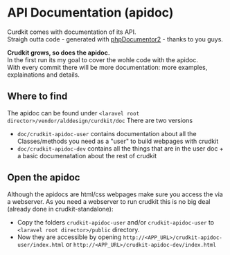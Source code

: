 # API Documentation (apidoc)
Curdkit comes with documentation of its API.  
Straigh outta code - generated with [phpDocumentor2](https://phpdoc.org/) - thanks to you guys.

**Crudkit grows, so does the apidoc.**  
In the first run its my goal to cover the wohle code with the apidoc.  
With every commit there will be more documentation: more examples, explainations and details.

## Where to find
The apidoc can be found under `<laravel root director>/vendor/alddesign/curdkit/doc`
There are two versions
- `doc/crudkit-apidoc-user` contains documentation about all the Classes/methods you need as a "user" to build webpages with crudkit
- `doc/crudkit-apidoc-dev` contains all the things that are in the user doc + a basic documenatation about the rest of crudkit

## Open the apidoc
Although the apidocs are html/css webpages make sure you access the via a webserver.
As you need a webserver to run crudkit this is no big deal (already done in crudkit-standalone):
* Copy the folders `crudkit-apidoc-user` and/or `crudkit-apidoc-user` to `<laravel root director>/public` directory.
* Now they are accessible by opening `http://<APP_URL>/crudkit-apidoc-user/index.html` or `http://<APP_URL>/crudkit-apidoc-dev/index.html`
